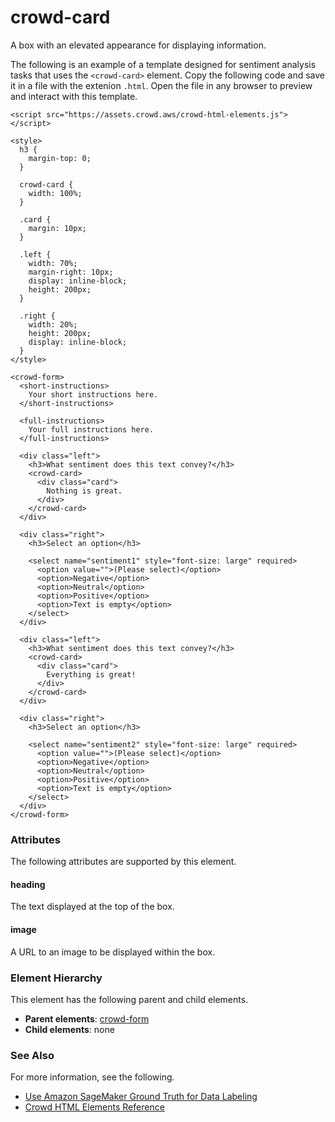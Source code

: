 # crowd\-card<a name="sms-ui-template-crowd-card"></a>

A box with an elevated appearance for displaying information\.

The following is an example of a template designed for sentiment analysis tasks that uses the `<crowd-card>` element\. Copy the following code and save it in a file with the extenion `.html`\. Open the file in any browser to preview and interact with this template\. 

```
<script src="https://assets.crowd.aws/crowd-html-elements.js"></script>

<style>
  h3 {
    margin-top: 0;
  }
  
  crowd-card {
    width: 100%;
  }
  
  .card {
    margin: 10px;
  }
  
  .left {
    width: 70%;
    margin-right: 10px;
    display: inline-block;
    height: 200px;
  }
  
  .right {
    width: 20%;
    height: 200px;
    display: inline-block;
  }
</style>

<crowd-form>
  <short-instructions>
    Your short instructions here.
  </short-instructions>
  
  <full-instructions>
    Your full instructions here.
  </full-instructions>
  
  <div class="left">
    <h3>What sentiment does this text convey?</h3>
    <crowd-card>
      <div class="card">
        Nothing is great.
      </div>
    </crowd-card>
  </div>
  
  <div class="right">
    <h3>Select an option</h3>
    
    <select name="sentiment1" style="font-size: large" required>
      <option value="">(Please select)</option>
      <option>Negative</option>
      <option>Neutral</option>
      <option>Positive</option>
      <option>Text is empty</option>
    </select>
  </div>
  
  <div class="left">
    <h3>What sentiment does this text convey?</h3>
    <crowd-card>
      <div class="card">
        Everything is great!
      </div>
    </crowd-card>
  </div>
  
  <div class="right">
    <h3>Select an option</h3>
    
    <select name="sentiment2" style="font-size: large" required>
      <option value="">(Please select)</option>
      <option>Negative</option>
      <option>Neutral</option>
      <option>Positive</option>
      <option>Text is empty</option>
    </select>
  </div>
</crowd-form>
```

### Attributes<a name="card-attributes"></a>

The following attributes are supported by this element\.

#### heading<a name="card-attributes-heading"></a>

The text displayed at the top of the box\.

#### image<a name="card-attributes-image"></a>

A URL to an image to be displayed within the box\.

### Element Hierarchy<a name="card-element-hierarchy"></a>

This element has the following parent and child elements\.
+ **Parent elements**: [crowd\-form](sms-ui-template-crowd-form.md)
+ **Child elements**: none

### See Also<a name="card-see-also"></a>

For more information, see the following\.
+ [Use Amazon SageMaker Ground Truth for Data Labeling](sms.md)
+ [Crowd HTML Elements Reference](sms-ui-template-reference.md)